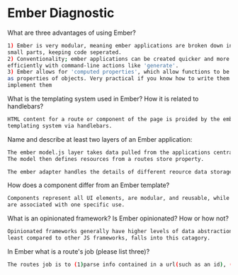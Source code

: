 # Ember Diagnostic

What are three advantages of using Ember?

```sh
1) Ember is very modular, meaning ember applications are broken down into many
small parts, keeping code seperated.
2) Conventionality; ember applications can be created quicker and more
efficiently with command-line actions like 'generate'.
3) Ember allows for 'computed properties', which allow functions to be declared
as properties of objects. Very practical if you know how to write them and
implement them
```

What is the templating system used in Ember? How it is related to
handlebars?

```sh
HTML content for a route or component of the page is proided by the ember
templating system via handlebars.
```

Name and describe at least two layers of an Ember application:

```sh
The ember model.js layer takes data pulled from the applications central data store.
The model then defines resources from a routes store property.

The ember adapter handles the details of different reource data storage systems.
```

How does a component differ from an Ember template?

```sh
Components represent all UI elements, are modular, and reusable, while templates
are associated with one specific use.
```

What is an opinionated framework? Is Ember opinionated? How or how not?

```sh
Opinionated frameworks generally have higher levels of data abstraction. Ember, at
least compared to other JS frameworks, falls into this catagory.
```

In Ember what is a route's job (please list three)?

```sh
The routes job is to (1)parse info contained in a url(such as an id), (2) Link the router to a particular component/template, and (3) Load ui elements data via a method called model.
```

